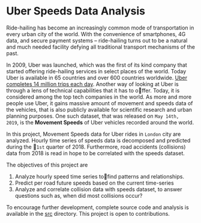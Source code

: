 # Uber Speeds Data Analysis

Ride-hailing has become an increasingly common mode of transportation in every urban city of the world. With the convenience of smartphones, 4G data, and secure payment systems – ride-hailing turns out to be a natural and much needed facility defying all traditional transport mechanisms of the past. 

In 2009,  Uber was launched,  which was the first of its kind company that started offering ride-hailing services in select places of the world. Today Uber is available in 65 countries and over 600 countries worldwide. [Uber completes 14 million trips each day](https://www.businessofapps.com/data/uber-statistics/). Another way of looking at Uber is through a lens of technical capabilities that it has to offer.  Today, it is considered among the top tech companies in the world.  As more and more people use Uber, it gains massive amount of movement and speeds data of the vehicles, that is also publicly available for scientific research and urban planning purposes. One such dataset,  that was released on `May 14th,  2019`,  is the **Movement Speeds** of Uber vehicles recorded around the world.

In this project, Movement Speeds data for Uber rides in `London` city are analyzed. Hourly time series of speeds data is decomposed and predicted during the `1st` quarter of 2018. Furthermore, road accidents (collisions) data from 2018 is read in hope to be correlated with the speeds dataset. 

The objectives of this project are

1. Analyze hourly speed time series tofind patterns and relationships.
1. Predict per road future speeds based on the current time-series
1. Analyze and correlate collision data with speeds dataset, to answer questions such as, when did most collisions occur? 

To encourage further development, complete source code and analysis is available in the [src](./src) directory. This project is open to contributions.